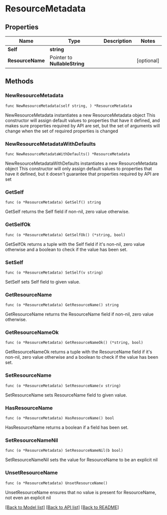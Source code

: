 # ResourceMetadata

## Properties

Name | Type | Description | Notes
------------ | ------------- | ------------- | -------------
**Self** | **string** |  | 
**ResourceName** | Pointer to **NullableString** |  | [optional] 

## Methods

### NewResourceMetadata

`func NewResourceMetadata(self string, ) *ResourceMetadata`

NewResourceMetadata instantiates a new ResourceMetadata object
This constructor will assign default values to properties that have it defined,
and makes sure properties required by API are set, but the set of arguments
will change when the set of required properties is changed

### NewResourceMetadataWithDefaults

`func NewResourceMetadataWithDefaults() *ResourceMetadata`

NewResourceMetadataWithDefaults instantiates a new ResourceMetadata object
This constructor will only assign default values to properties that have it defined,
but it doesn't guarantee that properties required by API are set

### GetSelf

`func (o *ResourceMetadata) GetSelf() string`

GetSelf returns the Self field if non-nil, zero value otherwise.

### GetSelfOk

`func (o *ResourceMetadata) GetSelfOk() (*string, bool)`

GetSelfOk returns a tuple with the Self field if it's non-nil, zero value otherwise
and a boolean to check if the value has been set.

### SetSelf

`func (o *ResourceMetadata) SetSelf(v string)`

SetSelf sets Self field to given value.


### GetResourceName

`func (o *ResourceMetadata) GetResourceName() string`

GetResourceName returns the ResourceName field if non-nil, zero value otherwise.

### GetResourceNameOk

`func (o *ResourceMetadata) GetResourceNameOk() (*string, bool)`

GetResourceNameOk returns a tuple with the ResourceName field if it's non-nil, zero value otherwise
and a boolean to check if the value has been set.

### SetResourceName

`func (o *ResourceMetadata) SetResourceName(v string)`

SetResourceName sets ResourceName field to given value.

### HasResourceName

`func (o *ResourceMetadata) HasResourceName() bool`

HasResourceName returns a boolean if a field has been set.

### SetResourceNameNil

`func (o *ResourceMetadata) SetResourceNameNil(b bool)`

 SetResourceNameNil sets the value for ResourceName to be an explicit nil

### UnsetResourceName
`func (o *ResourceMetadata) UnsetResourceName()`

UnsetResourceName ensures that no value is present for ResourceName, not even an explicit nil

[[Back to Model list]](../README.md#documentation-for-models) [[Back to API list]](../README.md#documentation-for-api-endpoints) [[Back to README]](../README.md)


